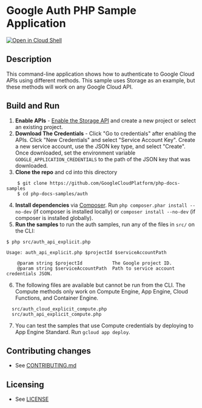 # Google Auth PHP Sample Application

[![Open in Cloud Shell][shell_img]][shell_link]

[shell_img]: http://gstatic.com/cloudssh/images/open-btn.svg
[shell_link]: https://console.cloud.google.com/cloudshell/open?git_repo=https://github.com/googlecloudplatform/php-docs-samples&page=editor&working_dir=auth

## Description

This command-line application shows how to authenticate to Google Cloud APIs
using different methods. This sample uses Storage as an example, but these
methods will work on any Google Cloud API.

## Build and Run
1.  **Enable APIs** - [Enable the Storage API](https://console.cloud.google.com/flows/enableapi?apiid=storage-api.googleapis.com)
    and create a new project or select an existing project.
2.  **Download The Credentials** - Click "Go to credentials" after enabling the APIs. Click "New Credentials"
    and select "Service Account Key". Create a new service account, use the JSON key type, and
    select "Create". Once downloaded, set the environment variable `GOOGLE_APPLICATION_CREDENTIALS`
    to the path of the JSON key that was downloaded.
3.  **Clone the repo** and cd into this directory
```
    $ git clone https://github.com/GoogleCloudPlatform/php-docs-samples
    $ cd php-docs-samples/auth
```
4.  **Install dependencies** via [Composer](http://getcomposer.org/doc/00-intro.md).
    Run `php composer.phar install --no-dev` (if composer is installed locally) or `composer install --no-dev`
    (if composer is installed globally).
5.  **Run the samples** to run the auth samples, run any of the files in `src/` on the CLI:
```
$ php src/auth_api_explicit.php

Usage: auth_api_explicit.php $projectId $serviceAccountPath

    @param string $projectId           The Google project ID.
    @param string $serviceAccountPath  Path to service account credentials JSON.
```
6. The following files are available but cannot be run from the CLI. The Compute
methods only work on Compute Engine, App Engine, Cloud Functions,
and Container Engine.
```
  src/auth_cloud_explicit_compute.php
  src/auth_api_explicit_compute.php
```
7. You can test the samples that use Compute credentials by deploying to App
Engine Standard. Run `gcloud app deploy`.

## Contributing changes

* See [CONTRIBUTING.md](../CONTRIBUTING.md)

## Licensing

* See [LICENSE](../LICENSE)
